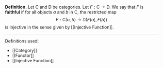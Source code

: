 **Definition.** Let $\mathsf{C}$ and $\mathsf{D}$ be categories. Let $F:\mathsf{C}\to \mathsf{D}$. We say that $F$ is **faithful** if for all objects $a$ and $b$ in $\mathsf{C}$, the restricted map $$F:\mathsf{C}(a,b)\to \mathsf{D}(F(a),F(b))$$is injective in the sense given by [[Injective Function]].
***
Definitions used:
- [[Category]]
- [[Functor]]
- [[Injective Function]]